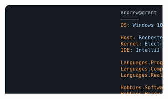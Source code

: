 <?xml version="1.0" encoding="utf-8"?><svg xmlns="http://www.w3.org/2000/svg" font-family="Andale Mono,AndaleMono,Consolas,monospace" width="975px" height="550px" font-size="16px">
<style>
.keyColor {fill: #ffa657;}
.valueColor {fill: #a5d6ff;}
.addColor {fill: #3fb950;}
.delColor {fill: #f85149;}
.commentColor {fill: #8b949e;}
text, tspan {white-space: pre;}
</style>

<rect width="970px" height="530px" fill="#161b22" rx="15"/>


<text x="370" y="30" fill="#c9d1d9">
<tspan x="370" y="30">andrew@grant</tspan>
<tspan x="370" y="50">——————</tspan>
<tspan x="370" y="70" class="keyColor">OS</tspan>: <tspan class="valueColor">Windows 10, iOS</tspan>
<tspan x="370" y="110" class="keyColor">Host</tspan>: <tspan class="valueColor">Rochester Institute of Technology</tspan><tspan class="commentColor"> #RIT</tspan>
<tspan x="370" y="130" class="keyColor">Kernel</tspan>: <tspan class="valueColor">Electrical and Computer Engineering Technology</tspan><tspan class="commentColor"> #CPET</tspan>
<tspan x="370" y="150" class="keyColor">IDE</tspan>: <tspan class="valueColor">IntelliJ IDEA 2021.2.1, VSCode 1.64.0</tspan>
<tspan x="370" y="190" class="keyColor">Languages</tspan>.<tspan class="keyColor">Programming</tspan>: <tspan class="valueColor">Java, Python, C++, JavaScript</tspan>
<tspan x="370" y="210" class="keyColor">Languages</tspan>.<tspan class="keyColor">Computer</tspan>: <tspan class="valueColor">HTML, CSS, JSON, XML, LaTeX, YAML, Markdown</tspan>
<tspan x="370" y="230" class="keyColor">Languages</tspan>.<tspan class="keyColor">Real</tspan>: <tspan class="valueColor">English, Spanish</tspan>
<tspan x="370" y="270" class="keyColor">Hobbies</tspan>.<tspan class="keyColor">Software</tspan>: <tspan class="valueColor">Minecraft Modding, iOS Jailbreaking</tspan>
<tspan x="370" y="290" class="keyColor">Hobbies</tspan>.<tspan class="keyColor">Hardware</tspan>: <tspan class="valueColor">Overclocking, Undervolting</tspan>
<tspan x="370" y="330" class="keyColor">Contact</tspan>:
<tspan x="370" y="350">——————</tspan>
<tspan x="370" y="370" class="keyColor">Email</tspan>: <tspan class="valueColor">agrantnmac@gmail.com</tspan>
<tspan x="370" y="390" class="keyColor">LinkedIn</tspan>: <tspan class="valueColor">Andrew6rant</tspan>
<tspan x="370" y="410" class="keyColor">Discord</tspan>: <tspan class="valueColor">andrew6rant</tspan>
<tspan x="370" y="450" class="keyColor">GitHub Stats</tspan>:
<tspan x="370" y="470">——————</tspan>
<tspan x="370" y="490" class="keyColor">Repos</tspan>: <tspan class="valueColor">90</tspan> {<tspan class="keyColor">Contributed</tspan>: <tspan class="valueColor">128</tspan>}  | <tspan class="keyColor">Commmits</tspan>: <tspan class="valueColor">2,013  </tspan>| <tspan class="keyColor">Stars</tspan>: <tspan class="valueColor">230</tspan>
<tspan x="370" y="510" class="keyColor">Followers</tspan>: <tspan class="valueColor">88  </tspan>| <tspan class="keyColor">Lines of Code</tspan>: <tspan class="valueColor">438,421</tspan> (<tspan class="addColor">511,169++</tspan>, <tspan class="delColor">72,748--</tspan>)
</text>

</svg>

